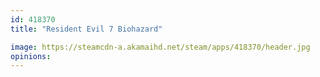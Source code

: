 ```yaml
---
id: 418370
title: "Resident Evil 7 Biohazard"

image: https://steamcdn-a.akamaihd.net/steam/apps/418370/header.jpg
opinions:
---
```

